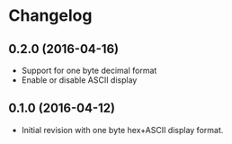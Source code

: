 # Changelog

## 0.2.0 (2016-04-16)
- Support for one byte decimal format
- Enable or disable ASCII display

## 0.1.0 (2016-04-12)
- Initial revision with one byte hex+ASCII display format.
